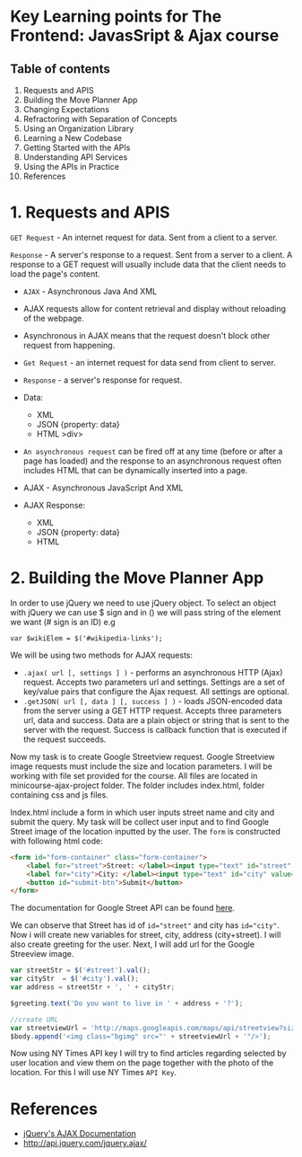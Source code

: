 # Key Learning points for The Frontend: JavasSript & Ajax course

## Table of contents

1. Requests and APIS
2. Building the Move Planner App
3. Changing Expectations
4. Refractoring with Separation of Concepts
5. Using an Organization Library
6. Learning a New Codebase
7. Getting Started with the APIs
8. Understanding API Services
9. Using the APIs in Practice
10. References


# 1. Requests and APIS
``GET Request`` - An internet request for data. Sent from a client to a server.

``Response`` -  A server's response to a request. Sent from a server to a client. A response to a GET request will usually include data that the client needs to load the page's content.

- ``AJAX`` - Asynchronous Java And XML
- AJAX requests allow for content retrieval and display without reloading of the webpage.
- Asynchronous in AJAX means that the request doesn't block other request from happening.
- ``Get Request`` - an internet request for data send from client to server.
- ``Response`` - a server's response for request.
- Data:
  - XML <entry></entry>
  - JSON {property: data}
  - HTML >div></div>

- ``An asynchronous request`` can be fired off at any time (before or after a page has loaded) and the response to an asynchronous request often includes HTML that can be dynamically inserted into a page.
- AJAX - Asynchronous JavaScript And XML
- AJAX Response:
  - XML <entry></entry>
  - JSON {property: data}
  - HTML <div></div>

# 2. Building the Move Planner App

In order to use jQuery we need to use jQuery object. To select an object with jQuery we can use $ sign and in () we will pass string of the element we want (# sign is an ID)  e.g
```
var $wikiElem = $('#wikipedia-links');
```
We will be using two methods for AJAX requests:
- ``.ajax( url [, settings ] )`` - performs an asynchronous HTTP (Ajax) request. Accepts two parameters url and settings. Settings are a set of key/value pairs that configure the Ajax request. All settings are optional.
- ``.getJSON( url [, data ] [, success ] )`` - loads JSON-encoded data from the server using a GET HTTP request. Accepts three parameters url, data and success. Data are a plain object or string that is sent to the server with the request. Success is callback function that is executed if the request succeeds.

Now my task is to create Google Streetview request. Google Streetview image requests must include the size and location parameters.
I will be working with file set provided for the course. All files are located in minicourse-ajax-project folder. The folder includes index.html, folder containing css and js files.

Index.html include a form in which user inputs street name and city and submit the query. My task will be collect user input and to find Google Street image of the location inputted by the user. The ``form`` is constructed with following html code:

```HTML
<form id="form-container" class="form-container">
    <label for="street">Street: </label><input type="text" id="street" value="">
    <label for="city">City: </label><input type="text" id="city" value="">
    <button id="submit-btn">Submit</button>
</form>
```
The documentation for Google Street API can be found [here](https://developers.google.com/maps/documentation/streetview/).

We can observe that Street has id of ```id="street"``` and city has ``id="city"``. Now i will create new variables for street, city, address (city+street).
I will also create greeting for the user. Next, I will add url for the Google Streeview image.

```JavaScript
var streetStr = $('#street').val();
var cityStr  = $('#city').val();
var address = streetStr + ', ' + cityStr;

$greeting.text('Do you want to live in ' + address + '?');

//create URL
var streetviewUrl = 'http://maps.googleapis.com/maps/api/streetview?size=600x300&location=' + address + '';
$body.append('<img class="bgimg" src="' + streetviewUrl + '"/>');

```

Now using NY Times API key I will try to find articles regarding selected by user location and view them on the page together with the photo of the location.
For this I will use NY Times ``API Key``.


# References

- [jQuery's AJAX Documentation](http://api.jquery.com/jquery.ajax/)
- http://api.jquery.com/jquery.ajax/
